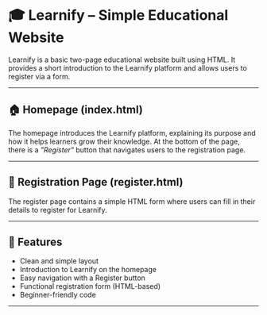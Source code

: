# 🎓 Learnify – Simple Educational Website

Learnify is a basic two-page educational website built using HTML. It provides a short introduction to the Learnify platform and allows users to register via a form.

---

## 🏠 Homepage (index.html)

The homepage introduces the Learnify platform, explaining its purpose and how it helps learners grow their knowledge. At the bottom of the page, there is a *"Register"* button that navigates users to the registration page.

---

## 📝 Registration Page (register.html)

The register page contains a simple HTML form where users can fill in their details to register for Learnify.

---

## 🚀 Features

- Clean and simple layout
- Introduction to Learnify on the homepage
- Easy navigation with a Register button
- Functional registration form (HTML-based)
- Beginner-friendly code

---

